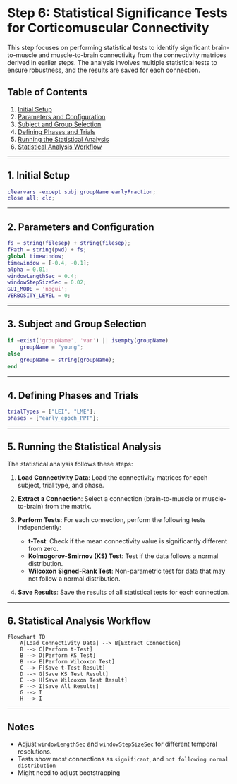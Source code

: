 # Step 6: Statistical Significance Tests for Corticomuscular Connectivity

This step focuses on performing statistical tests to identify significant brain-to-muscle and muscle-to-brain connectivity from the connectivity matrices derived in earlier steps. The analysis involves multiple statistical tests to ensure robustness, and the results are saved for each connection.

## Table of Contents
1. [Initial Setup](#initial-setup)
2. [Parameters and Configuration](#parameters-and-configuration)
3. [Subject and Group Selection](#subject-and-group-selection)
4. [Defining Phases and Trials](#defining-phases-and-trials)
5. [Running the Statistical Analysis](#running-the-statistical-analysis)
6. [Statistical Analysis Workflow](#statistical-analysis-workflow)

---

## 1. Initial Setup

```matlab
clearvars -except subj groupName earlyFraction;
close all; clc;
```

---

## 2. Parameters and Configuration

```matlab
fs = string(filesep) + string(filesep);
fPath = string(pwd) + fs;
global timewindow;
timewindow = [-0.4, -0.1];
alpha = 0.01;
windowLengthSec = 0.4;
windowStepSizeSec = 0.02;
GUI_MODE = 'nogui';
VERBOSITY_LEVEL = 0;
```

---

## 3. Subject and Group Selection

```matlab
if ~exist('groupName', 'var') || isempty(groupName)
    groupName = "young";
else
    groupName = string(groupName);
end
```

---

## 4. Defining Phases and Trials

```matlab
trialTypes = ["LEI", "LME"];
phases = ["early_epoch_PPT"];
```

---

## 5. Running the Statistical Analysis

The statistical analysis follows these steps:

1. **Load Connectivity Data**: Load the connectivity matrices for each subject, trial type, and phase.

2. **Extract a Connection**: Select a connection (brain-to-muscle or muscle-to-brain) from the matrix.

3. **Perform Tests**: For each connection, perform the following tests independently:
    - **t-Test**: Check if the mean connectivity value is significantly different from zero.
    - **Kolmogorov-Smirnov (KS) Test**: Test if the data follows a normal distribution.
    - **Wilcoxon Signed-Rank Test**: Non-parametric test for data that may not follow a normal distribution.

4. **Save Results**: Save the results of all statistical tests for each connection.

---

## 6. Statistical Analysis Workflow

```mermaid
flowchart TD
    A[Load Connectivity Data] --> B[Extract Connection]
    B --> C[Perform t-Test]
    B --> D[Perform KS Test]
    B --> E[Perform Wilcoxon Test]
    C --> F[Save t-Test Result]
    D --> G[Save KS Test Result]
    E --> H[Save Wilcoxon Test Result]
    F --> I[Save All Results]
    G --> I
    H --> I
```

---

## Notes

- Adjust `windowLengthSec` and `windowStepSizeSec` for different temporal resolutions.
- Tests show most connections as `significant`, and `not following normal distribution`
- Might need to adjust bootstrapping
